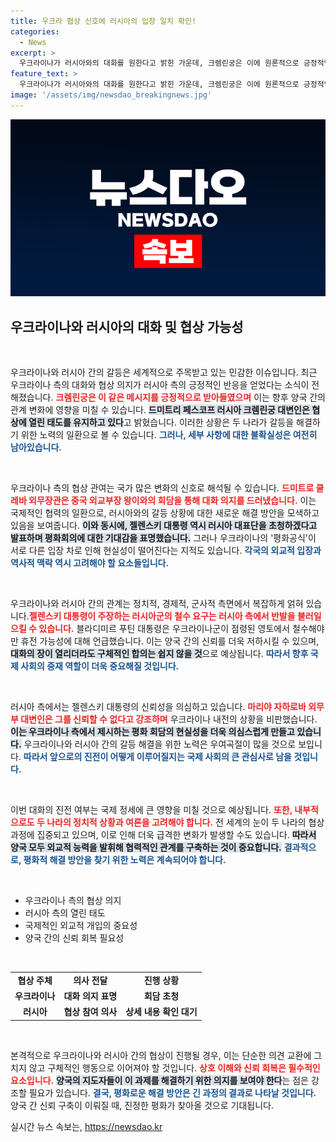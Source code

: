 ```yaml
---
title: 우크라 협상 신호에 러시아의 입장 일치 확인!
categories:
  - News
excerpt: >
  우크라이나가 러시아와의 대화를 원한다고 밝힌 가운데, 크렘린궁은 이에 원론적으로 긍정적인 반응을 보였다. 그러나 양측의 신뢰 문제와 과거의 사태가 평화 협상을 어렵게 하고 있다. 지금 협상의 열망이 더욱 강해지는 이유는 무엇일까?
feature_text: >
  우크라이나가 러시아와의 대화를 원한다고 밝힌 가운데, 크렘린궁은 이에 원론적으로 긍정적인 반응을 보였다. 그러나 양측의 신뢰 문제와 과거의 사태가 평화 협상을 어렵게 하고 있다. 지금 협상의 열망이 더욱 강해지는 이유는 무엇일까?
image: '/assets/img/newsdao_breakingnews.jpg'
---
```


<p><img src="/assets/img/newsdao_breakingnews.jpg" alt="bookingtag 속보" /></p>

<h2 data-ke-size="size26">우크라이나와 러시아의 대화 및 협상 가능성</h2>

<p data-ke-size="size16">&nbsp;</p>

<p>우크라이나와 러시아 간의 갈등은 세계적으로 주목받고 있는 민감한 이슈입니다. 최근 우크라이나 측의 대화와 협상 의지가 러시아 측의 긍정적인 반응을 얻었다는 소식이 전해졌습니다. <b><span style="color: #ee2323;">크렘린궁은 이 같은 메시지를 긍정적으로 받아들였으며</span></b> 이는 향후 양국 간의 관계 변화에 영향을 미칠 수 있습니다. <b><span style="background-color: #21538527;">드미트리 페스코프 러시아 크렘린궁 대변인은 협상에 열린 태도를 유지하고 있다</span></b>고 밝혔습니다. 이러한 상황은 두 나라가 갈등을 해결하기 위한 노력의 일환으로 볼 수 있습니다. <b><span style="color: #1a5490;">그러나, 세부 사항에 대한 불확실성은 여전히 남아있습니다.</span></b></p>

<p data-ke-size="size16">&nbsp;</p>

<p>우크라이나 측의 협상 관여는 국가 많은 변화의 신호로 해석될 수 있습니다. <b><span style="color: #ee2323;">드미트로 쿨레바 외무장관은 중국 외교부장 왕이와의 회담을 통해 대화 의지를 드러냈습니다.</span></b> 이는 국제적인 협력의 일환으로, 러시아와의 갈등 상황에 대한 새로운 해결 방안을 모색하고 있음을 보여줍니다. <b><span style="background-color: #21538527;">이와 동시에, 젤렌스키 대통령 역시 러시아 대표단을 초청하겠다고 발표하며 평화회의에 대한 기대감을 표명했습니다.</span></b> 그러나 우크라이나의 '평화공식'이 서로 다른 입장 차로 인해 현실성이 떨어진다는 지적도 있습니다. <b><span style="color: #1a5490;">각국의 외교적 입장과 역사적 맥락 역시 고려해야 할 요소들입니다.</span></b></p>

<p data-ke-size="size16">&nbsp;</p>

<p>우크라이나와 러시아 간의 관계는 정치적, 경제적, 군사적 측면에서 복잡하게 얽혀 있습니다.<b><span style="color: #ee2323;">젤렌스키 대통령이 주장하는 러시아군의 철수 요구는 러시아 측에서 반발을 불러일으킬 수 있습니다.</span></b> 블라디미르 푸틴 대통령은 우크라이나군이 점령된 영토에서 철수해야만 휴전 가능성에 대해 언급했습니다. 이는 양국 간의 신뢰를 더욱 저하시킬 수 있으며,<b><span style="background-color: #21538527;">대화의 장이 열리더라도 구체적인 합의는 쉽지 않을 것</span></b>으로 예상됩니다. <b><span style="color: #1a5490;">따라서 향후 국제 사회의 중재 역할이 더욱 중요해질 것입니다.</span></b></p>

<p data-ke-size="size16">&nbsp;</p>

<p>러시아 측에서는 젤렌스키 대통령의 신뢰성을 의심하고 있습니다. <b><span style="color: #ee2323;">마리야 자하로바 외무부 대변인은 그를 신뢰할 수 없다고 강조하며</span></b> 우크라이나 내전의 상황을 비판했습니다. <b><span style="background-color: #21538527;">이는 우크라이나 측에서 제시하는 평화 회담의 현실성을 더욱 의심스럽게 만들고 있습니다.</span></b> 우크라이나와 러시아 간의 갈등 해결을 위한 노력은 우여곡절이 많을 것으로 보입니다. <b><span style="color: #1a5490;">따라서 앞으로의 진전이 어떻게 이루어질지는 국제 사회의 큰 관심사로 남을 것입니다.</span></b></p>

<p data-ke-size="size16">&nbsp;</p>

<p>이번 대화의 진전 여부는 국제 정세에 큰 영향을 미칠 것으로 예상됩니다. <b><span style="color: #ee2323;">또한, 내부적으로도 두 나라의 정치적 상황과 여론을 고려해야 합니다.</span></b> 전 세계의 눈이 두 나라의 협상 과정에 집중되고 있으며, 이로 인해 더욱 급격한 변화가 발생할 수도 있습니다. <b><span style="background-color: #21538527;">따라서 양국 모두 외교적 능력을 발휘해 협력적인 관계를 구축하는 것이 중요합니다.</span></b> <b><span style="color: #1a5490;">결과적으로, 평화적 해결 방안을 찾기 위한 노력은 계속되어야 합니다.</span></b></p>

<p data-ke-size="size16">&nbsp;</p>

<ul>
    <li>우크라이나 측의 협상 의지</li>
    <li>러시아 측의 열린 태도</li>
    <li>국제적인 외교적 개입의 중요성</li>
    <li>양국 간의 신뢰 회복 필요성</li>
</ul>

<p data-ke-size="size16">&nbsp;</p>

<table>
    <tr>
        <td style="text-align: center; height: 17px;"><b>협상 주체</b></td>
        <td style="text-align: center; height: 17px;"><b>의사 전달</b></td>
        <td style="text-align: center; height: 17px;"><b>진행 상황</b></td>
    </tr>
    <tr>
        <td style="text-align: center; height: 17px;"><b>우크라이나</b></td>
        <td style="text-align: center; height: 17px;"><b>대화 의지 표명</b></td>
        <td style="text-align: center; height: 17px;"><b>회담 초청</b></td>
    </tr>
    <tr>
        <td style="text-align: center; height: 17px;"><b>러시아</b></td>
        <td style="text-align: center; height: 17px;"><b>협상 참여 의사</b></td>
        <td style="text-align: center; height: 17px;"><b>상세 내용 확인 대기</b></td>
    </tr>
</table>

<p data-ke-size="size16">&nbsp;</p>

<p>본격적으로 우크라이나와 러시아 간의 협상이 진행될 경우, 이는 단순한 의견 교환에 그치지 않고 구체적인 행동으로 이어져야 할 것입니다. <b><span style="color: #ee2323;">상호 이해와 신뢰 회복은 필수적인 요소입니다.</span></b> <b><span style="background-color: #21538527;">양국의 지도자들이 이 과제를 해결하기 위한 의지를 보여야 한다</span></b>는 점은 강조할 필요가 있습니다. <b><span style="color: #1a5490;">결국, 평화로운 해결 방안은 긴 과정의 결과로 나타날 것입니다.</span></b> 양국 간 신뢰 구축이 이뤄질 때, 진정한 평화가 찾아올 것으로 기대됩니다.</p>
실시간 뉴스 속보는, <a href="https://newsdao.kr" rel="dofollow">https://newsdao.kr</a>


